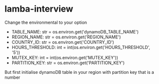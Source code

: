 
# lamba-interview
 
Change the environmental to your option

 - TABLE_NAME: str = os.environ.get('dynamoDB_TABLE_NAME')
 - REGION_NAME: str = os.environ.get('REGION_NAME')
 - COUNTRY_ID: str = os.environ.get('COUNTRY_ID')
 - HOURS_THRESHOLD: int = int(os.environ.get('HOURS_THRESHOLD', '5'))
 - MUTEX_KEY: int = int(os.environ.get('MUTEX_KEY'))
 - PARTITION_KEY: str = os.environ.get('PARTITION_KEY')


But first initialise dynamoDB table in your region with partition key that is a number
